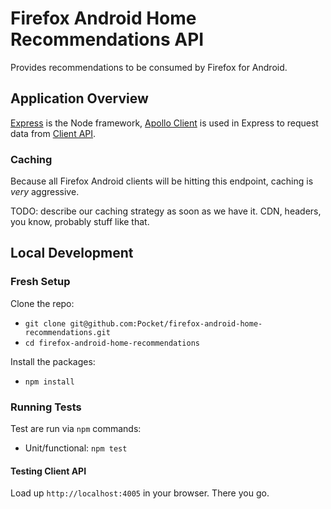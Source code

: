 # Firefox Android Home Recommendations API

Provides recommendations to be consumed by Firefox for Android.

## Application Overview

[Express](https://expressjs.com/) is the Node framework, [Apollo Client](https://www.apollographql.com/docs/apollo-server/) is used in Express to request data from [Client API](https://github.com/Pocket/client-api/).

### Caching

Because all Firefox Android clients will be hitting this endpoint, caching is _very_ aggressive.

TODO: describe our caching strategy as soon as we have it. CDN, headers, you know, probably stuff like that.

## Local Development

### Fresh Setup

Clone the repo:

- `git clone git@github.com:Pocket/firefox-android-home-recommendations.git`
- `cd firefox-android-home-recommendations`

Install the packages:

- `npm install`

### Running Tests

Test are run via `npm` commands:

- Unit/functional: `npm test`

#### Testing Client API

Load up `http://localhost:4005` in your browser. There you go.
